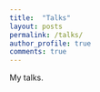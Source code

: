 ```yaml
---
title:  "Talks"
layout: posts
permalink: /talks/
author_profile: true
comments: true
---
```


My talks.